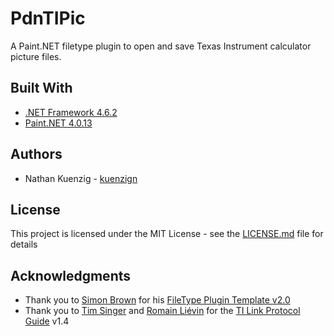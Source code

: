 # PdnTIPic

A Paint.NET filetype plugin to open and save Texas Instrument calculator picture files.

## Built With

* [.NET Framework 4.6.2](https://www.microsoft.com/en-us/download/details.aspx?id=53344)
* [Paint.NET 4.0.13](http://www.getpaint.net/index.html)

## Authors

* Nathan Kuenzig - [kuenzign](http://forums.getpaint.net/index.php?/profile/147723-kuenzign/)

## License

This project is licensed under the MIT License - see the [LICENSE.md](LICENSE.md) file for details

## Acknowledgments

* Thank you to [Simon Brown](http://forums.getpaint.net/index.php?/profile/48996-simon-brown/) for his [FileType Plugin Template v2.0](http://forums.getpaint.net/index.php?/topic/7984-filetype-plugin-template-v20/)
* Thank you to [Tim Singer](mailto:tsinger@gladstone.uoregon.edu) and [Romain Liévin](mailto:roms@lpg.ticalc.org) for the [TI Link Protocol Guide](http://merthsoft.com/linkguide/) v1.4